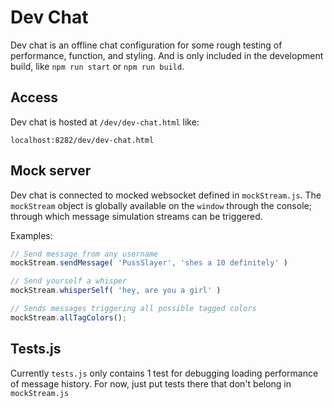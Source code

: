 # Dev Chat

Dev chat is an offline chat configuration for some rough testing of performance, function, and styling. And is only included in the development build, like `npm run start` or `npm run build`.

## Access

Dev chat is hosted at `/dev/dev-chat.html` like:

```
localhost:8282/dev/dev-chat.html
```

## Mock server

Dev chat is connected to mocked websocket defined in `mockStream.js`. The `mockStream` object is globally available on the `window` through the console; through which message simulation streams can be triggered.

Examples:

```js
// Send message from any username
mockStream.sendMessage( 'PussSlayer', 'shes a 10 definitely' )

// Send yourself a whisper
mockStream.whisperSelf( 'hey, are you a girl' )

// Sends messages triggering all possible tagged colors
mockStream.allTagColors();
```

## Tests.js

Currently `tests.js` only contains 1 test for debugging loading performance of message history. For now, just put tests there that don't belong in `mockStream.js`
